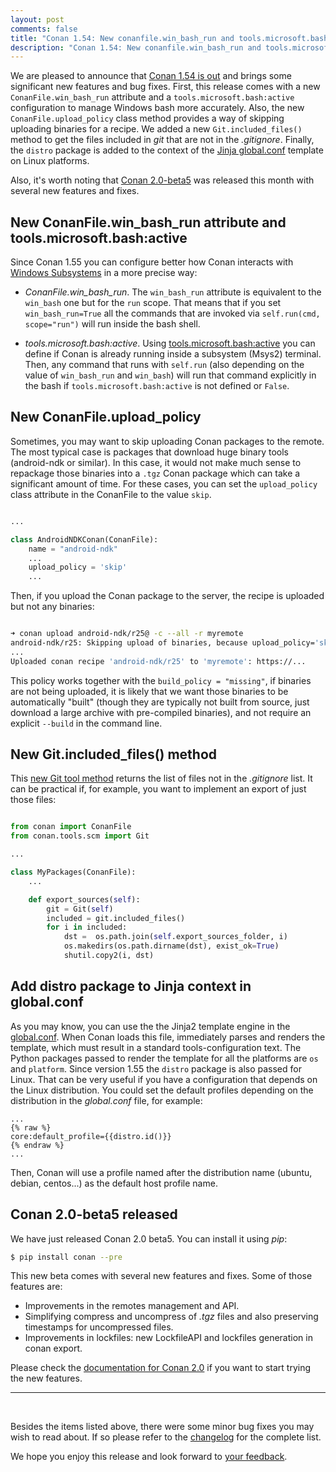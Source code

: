 ```yaml
---
layout: post
comments: false
title: "Conan 1.54: New conanfile.win_bash_run and tools.microsoft.bash:active config, new upload_policy='skip' to avoid uploading binaries, new Git().included_files() tool to get files not in .gitignore, added distro package to global.conf Jinja rendering."
description: "Conan 1.54: New conanfile.win_bash_run and tools.microsoft.bash:active config, new upload_policy='skip' to avoid uploading binaries and much more"
---
```


<script type="application/ld+json">
{ "@context": "https://schema.org", 
 "@type": "TechArticle",
 "headline": "Version 1.54 of Conan C++ Package Manager is Released",
 "alternativeHeadline": "Learn all about the new 1.54 Conan C/C++ package manager version",
 "image": "https://docs.conan.io/en/latest/_images/frogarian.png",
 "author": "Conan Team", 
 "genre": "C/C++", 
 "keywords": "c c++ package manager conan release", 
 "publisher": {
    "@type": "Organization",
    "name": "Conan.io",
    "logo": {
      "@type": "ImageObject",
      "url": "https://media.jfrog.com/wp-content/uploads/2017/07/20134853/conan-logo-text.svg"
    }
},
 "datePublished": "2022-09-22",
 "description": "New conanfile.win_bash_run and tools.microsoft.bash:active config for better Windows bash management, new upload_policy='skip' to avoid uploading binaries, new Git().included_files() tool to get files not in .gitignore, added distro to global.conf Jinja rendering."
 }
</script>

We are pleased to announce that [Conan 1.54 is
out](https://github.com/conan-io/conan/releases/tag/1.54.0) and brings some significant
new features and bug fixes. First, this release comes with a new
``ConanFile.win_bash_run`` attribute and a ``tools.microsoft.bash:active`` configuration
to manage Windows bash more accurately. Also, the new ``ConanFile.upload_policy`` class
method provides a way of skipping uploading binaries for a recipe. We added a new
``Git.included_files()`` method to get the files included in *git* that are not in the
*.gitignore*. Finally, the ``distro`` package is added to the context of the [Jinja
global.conf](https://docs.conan.io/en/latest/reference/config_files/global_conf.html#configuration-file-template)
template on Linux platforms.  

Also, it's worth noting that [Conan
2.0-beta5](https://github.com/conan-io/conan/releases/tag/2.0.0-beta5) was released this
month with several new features and fixes.

## New ConanFile.win_bash_run attribute and tools.microsoft.bash:active

Since Conan 1.55 you can configure better how Conan interacts with [Windows
Subsystems](https://docs.conan.io/en/latest/systems_cross_building/windows_subsystems.html#windows-subsystems)
in a more precise way:

- *ConanFile.win_bash_run*. The ``win_bash_run`` attribute is equivalent to the
``win_bash`` one but for the ``run`` scope. That means that if you set
``win_bash_run=True`` all the commands that are invoked via ``self.run(cmd, scope="run")``
will run inside the bash shell. 

- *tools.microsoft.bash:active*. Using
[tools.microsoft.bash:active](https://docs.conan.io/en/latest/systems_cross_building/windows_subsystems.html#running-commands-inside-the-subsystem)
you can define if Conan is already running inside a subsystem (Msys2) terminal. Then, any
command that runs with ``self.run`` (also depending on the value of ``win_bash_run`` and
``win_bash``) will run that command explicitly in the bash if
``tools.microsoft.bash:active`` is not defined or ``False``.


## New ConanFile.upload_policy

Sometimes, you may want to skip uploading Conan packages to the remote. The most
typical case is packages that download huge binary tools (android-ndk or similar). In
this case, it would not make much sense to repackage those binaries into a ``.tgz`` Conan
package which can take a significant amount of time. For these cases, you can set the
``upload_policy`` class attribute in the ConanFile to the value ``skip``.


```python

...

class AndroidNDKConan(ConanFile):
    name = "android-ndk"
    ...
    upload_policy = 'skip'
    ...

```

Then, if you upload the Conan package to the server, the recipe is uploaded but not any
binaries:


```bash

➜ conan upload android-ndk/r25@ -c --all -r myremote
android-ndk/r25: Skipping upload of binaries, because upload_policy='skip'
...
Uploaded conan recipe 'android-ndk/r25' to 'myremote': https://...

```

This policy works together with the ``build_policy = "missing"``, if binaries are not
being uploaded, it is likely that we want those binaries to be automatically "built"
(though they are typically not built from source, just download a large archive with
pre-compiled binaries), and not require an explicit ``--build`` in the command line.


## New Git.included_files() method

This [new Git tool
method](https://docs.conan.io/en/latest/reference/conanfile/tools/scm/git.html#included-files)
returns the list of files not in the *.gitignore* list. It can be practical
if, for example, you want to implement an export of just those files:

```python

from conan import ConanFile
from conan.tools.scm import Git

...

class MyPackages(ConanFile):
    ...

    def export_sources(self):
        git = Git(self)
        included = git.included_files()
        for i in included:
            dst =  os.path.join(self.export_sources_folder, i)
            os.makedirs(os.path.dirname(dst), exist_ok=True)
            shutil.copy2(i, dst)    

```

## Add distro package to Jinja context in global.conf

As you may know, you can use the the Jinja2 template engine in the
[global.conf](https://docs.conan.io/en/latest/reference/config_files/global_conf.html).
When Conan loads this file, immediately parses and renders the template, which must result
in a standard tools-configuration text. The Python packages passed to render the template
for all the platforms are ``os`` and ``platform``. Since version 1.55 the ``distro``
package is also passed for Linux. That can be very useful if you have a configuration that
depends on the Linux distribution. You could set the default profiles depending on the
distribution in the *global.conf* file, for example:


```text
...
{% raw %}
core:default_profile={{distro.id()}}
{% endraw %}
...
```

Then, Conan will use a profile named after the distribution name (ubuntu, debian,
centos...) as the default host profile name.

## Conan 2.0-beta5 released

We have just released Conan 2.0 beta5. You can install it using *pip*:

```bash
$ pip install conan --pre
```

This new beta comes with several new features and fixes. Some of those features are:

- Improvements in the remotes management and API.
- Simplifying compress and uncompress of *.tgz* files and also preserving timestamps for
  uncompressed files.
- Improvements in lockfiles: new LockfileAPI and lockfiles generation in conan export.

Please check the [documentation for Conan 2.0](https://docs.conan.io/en/2.0/) if you want
to start trying the new features.

---

<br>

Besides the items listed above, there were some minor bug fixes you may wish to read
about. If so please refer to the
[changelog](https://docs.conan.io/en/latest/changelog.html#nov-2022) for the complete
list.

We hope you enjoy this release and look forward to [your
feedback](https://github.com/conan-io/conan/issues).
